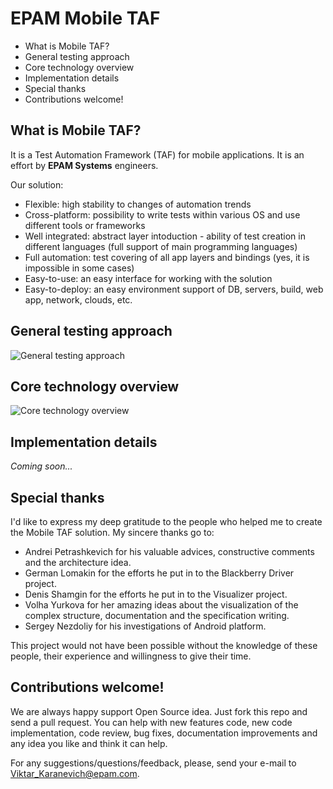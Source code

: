 EPAM Mobile TAF
===============

* What is Mobile TAF?
* General testing approach
* Core technology overview
* Implementation details
* Special thanks
* Contributions welcome!

What is Mobile TAF?
-------------------
It is a Test Automation Framework (TAF) for mobile applications. It is an effort by **EPAM Systems** engineers.

Our solution:

* Flexible: high stability to changes of automation trends
* Cross-platform: possibility to write tests within various OS and use different tools or frameworks
* Well integrated: abstract layer intoduction - ability of test creation in different languages (full support of main programming languages)
* Full automation: test covering of all app layers and bindings (yes, it is impossible in some cases)
* Easy-to-use: an easy interface for working with the solution
* Easy-to-deploy: an easy environment support of DB, servers, build, web app, network, clouds, etc.

General testing approach
------------------------
![General testing approach](https://github.com/EPAM-Systems/EPAM-Mobile-TAF/raw/master/docs/spec/Full%20automation%20approach.png) 

Core technology overview
------------------------
![Core technology overview](https://github.com/EPAM-Systems/EPAM-Mobile-TAF/raw/master/docs/spec/Core%20technology%20scheme.png) 

Implementation details
----------------------
*Coming soon...*

Special thanks
--------------
I'd like to express my deep gratitude to the people who helped me to create the Mobile TAF solution.
My sincere thanks go to: 
* Andrei Petrashkevich for his valuable advices, constructive comments and the architecture idea.
* German Lomakin for the efforts he put in to the Blackberry Driver project.
* Denis Shamgin for the efforts he put in to the Visualizer project.
* Volha Yurkova for her amazing ideas about the visualization of the complex structure, documentation and the specification writing.
* Sergey Nezdoliy for his investigations of Android platform. 

This project would not have been possible without the knowledge of these people, their experience and willingness to give their time.

Contributions welcome!
----------------------
We are always happy support Open Source idea. Just fork this repo and send a pull request. You can help with new features code, new code implementation, code review, bug fixes, documentation improvements and any idea you like and think it can help. 

For any suggestions/questions/feedback, please, send your e-mail to Viktar_Karanevich@epam.com.